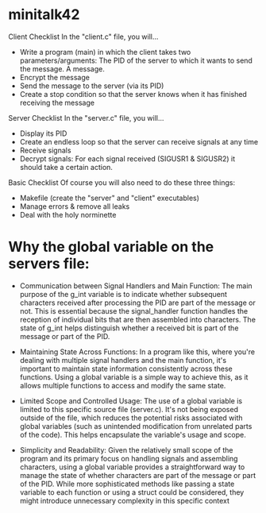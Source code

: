 # minitalk42
Client Checklist
  In the "client.c" file, you will...
- Write a program (main) in which the client takes two parameters/arguments: The PID of the server to which it wants to send the message. A message.
- Encrypt the message
- Send the message to the server (via its PID)
- Create a stop condition so that the server knows when it has finished receiving the message

Server Checklist
  In the "server.c" file, you will...
- Display its PID
- Create an endless loop so that the server can receive signals at any time
- Receive signals
- Decrypt signals: For each signal received (SIGUSR1 & SIGUSR2) it should take a certain action.

Basic Checklist
  Of course you will also need to do these three things:
- Makefile (create the "server" and "client" executables)
- Manage errors & remove all leaks
- Deal with the holy norminette

# Why the global variable on the servers file:
- Communication between Signal Handlers and Main Function:
The main purpose of the g_int variable is to indicate whether subsequent characters received after processing the PID are part of the message or not. This is essential because the signal_handler function handles the reception of individual bits that are then assembled into characters. The state of g_int helps distinguish whether a received bit is part of the message or part of the PID.

- Maintaining State Across Functions:
In a program like this, where you're dealing with multiple signal handlers and the main function, it's important to maintain state information consistently across these functions. Using a global variable is a simple way to achieve this, as it allows multiple functions to access and modify the same state.

- Limited Scope and Controlled Usage:
The use of a global variable is limited to this specific source file (server.c). It's not being exposed outside of the file, which reduces the potential risks associated with global variables (such as unintended modification from unrelated parts of the code). This helps encapsulate the variable's usage and scope.

- Simplicity and Readability:
Given the relatively small scope of the program and its primary focus on handling signals and assembling characters, using a global variable provides a straightforward way to manage the state of whether characters are part of the message or part of the PID. While more sophisticated methods like passing a state variable to each function or using a struct could be considered, they might introduce unnecessary complexity in this specific context